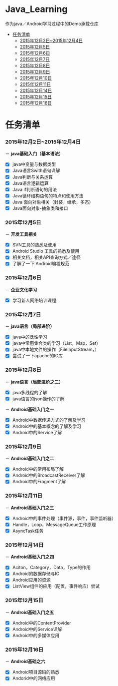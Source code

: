 ﻿# Java_Learning
作为java／Android学习过程中的Demo承载仓库


* [任务清单](#Title)
    * [2015年12月2日~2015年12月4日](#20151202)
    * [2015年12月5日](#20151205)
    * [2015年12月6日](#20151206)
    * [2015年12月7日](#20151207)
    * [2015年12月8日](#20151208)
    * [2015年12月9日](#20151209)
    * [2015年12月10日](#20151210)
    * [2015年12月11日](#20151211)
    * [2015年12月14日](#20151214)
    * [2015年12月15日](#20151215)
    * [2015年12月16日](#20151216)


# <a name="Title"/>任务清单
### <a name="20151202"/> 2015年12月2日~2015年12月4日
－ **java基础入门（基本语法）**
- [x] java中变量与数据类型
- [x] Java语言Swith语句详解
- [x] Java判断与关系运算
- [x] Java语言逻辑运算
- [x] Java if判断语句的用法
- [x] Java循环结构语句的特点和使用方法
- [x] Java 面向对象相关（封装，继承，多态）
- [x] Java面向对象-抽象类和接口

### <a name="20151205"/> 2015年12月5日
－ **开发工具相关**
- [x] SVN工具的熟悉及使用
- [x] Android Studio 工具的熟悉及使用
- [x] 相关文档，相关API查询方式／途径
- [x] 了解了一下 Android编程规范

### <a name="20151206"/> 2015年12月6日
－ **企业文化学习**
- [x] 学习新人网络培训课程

### <a name="20151207"/> 2015年12月7日
－ **java语言（局部进阶）**
- [x] java中的泛性学习
- [x] java中常用集合类的学习（List，Map，Set）
- [x] java中本地文件的操作（FileInputStream，）
- [x] 尝试了一下apache的IO库

### <a name="20151208"/> 2015年12月8日
－ **java语言（局部进阶之二）**
- [x] java多线程的了解
- [x] java语言的json操作的了解

－ **Android基础入门之一**
- [x] Android中数据传递方式的了解及学习
- [x] Android中的基本概念的了解及学习
- [x] Android中的Service了解

### <a name="20151209"/> 2015年12月9日
－ **Android基础入门之二**
- [x] Android中的常用布局了解
- [x] Android中的BroadcastReceiver了解
- [x] Android中的Fragment了解

### <a name="20151211"/> 2015年12月11日
－ **Android基础入门之三**
- [x] Android中的事件处理（事件源，事件，事件监听器）
- [x] Handle，Loop，MessageQueue工作原理
- [x] AsyncTask任务

### <a name="20151214"/> 2015年12月14日
－ **Android基础入门之四**
- [x] Aciton，Category，Data，Type的作用
- [x] Android的数据存储与IO
- [x] Android应用的资源
- [x] ListView组件的应用（配置，事件响应）尝试

### <a name="20151215"/> 2015年12月15日
－ **Android基础入门之五**
- [x] Android中的ContentProvider
- [x] Android中的Service详解
- [x] Android中的多媒体应用

### <a name="20151216"/> 2015年12月16日
－ **Android基础之六**
- [x] Android项目源码的熟悉
- [x] Andorid中的网络应用
